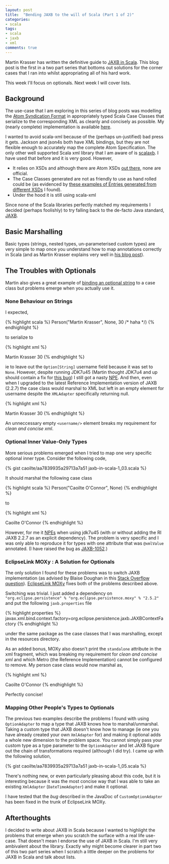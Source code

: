```yaml
---
layout: post
title:  "Bending JAXB to the will of Scala (Part 1 of 2)"
categories:
- scala
tags:
- scala
- jaxb
- xml
comments: true
---
```


Martin Krasser has written the definitive guide to [JAXB in Scala][krasserm-jaxb]. This blog post is the first in a two part series that bottoms out solutions for the corner cases that I ran into whilst appropriating all of his hard work. 

This week I'll focus on optionals. Next week I will cover lists.

<!--more-->

## Background ##

The use-case that I am exploring in this series of blog posts was modelling the [Atom Syndication Format][atom-syndication-spec] in appropriately typed Scala Case Classes that serialize to the corresponding XML as cleanly and concisely as possible. My (nearly complete) implementation is available [here][atomizer-github].

I wanted to avoid scala-xml because of the (perhaps un-justified) bad press it gets. Jackson and json4s both have XML bindings, but they are not flexible enough to accurately map the complete Atom Specification. The only other well supported Scala xml library that I am aware of is [scalaxb]. I have used that before and it is very good. However, 

* It relies on XSDs and although there are Atom XSDs [out there][atom-xsd-links], none are official.
* The Case Classes generated are not as friendly to use as hand rolled could be (as evidenced by [these examples of Entries generated from different XSDs][nasty-atom-scala-from-xsd] I found).
* Under the hood it is still using scala-xml

Since none of the Scala libraries perfectly matched my requirements I decided (perhaps foolishly) to try falling back to the de-facto Java standard, [JAXB][jaxb-home]. 

## Basic Marshalling ##

Basic types (strings, nested types, un-parameterised custom types) are very simple to map once you understand how to map annotations correctly in Scala (and as Martin Krasser explains very well in [his blog post][krasserm-jaxb]). 

## The Troubles with Optionals ##

Martin also gives a great example of [binding an optional string][krasserm-jaxb-string-option] to a case class but problems emerge when you actually use it.

### None Behaviour on Strings ###

I expected,

{% highlight scala %}
Person("Martin Krasser", None, 30 /* haha */)
{% endhighlight %}

to serialize to

{% highlight xml %}
<?xml version="1.0" encoding="UTF-8" standalone="yes"?>
<person>
  <name>Martin Krasser</name>
  <age>30</age>
</person>
{% endhighlight %}

ie to leave out the `Option[String]` username field because it was set to `None`. However, despite running JDK7u45 (Martin thought JDK7u4 and up should contain a fix for [this bug][jaxb-415]) I still got a nasty [NPE][optional-string-error-jdk7u45]. And then, even when I upgraded to the latest Reference Implementation version of JAXB (2.2.7) the case class would marshal to XML but left in an empty element for username despite the `XMLAdapter` specifically returning null.

{% highlight xml %}
<?xml version="1.0" encoding="UTF-8" standalone="yes"?>
<person>
  <name>Martin Krasser</name>
  <username/>
  <age>30</age>
</person>
{% endhighlight %}

An unneccessary empty `<username/>` element breaks my requirement for _clean and concise xml_.

### Optional Inner Value-Only Types ###

More serious problems emerged when I tried to map one very specific optional inner type. Consider the following code,

{% gist caoilte/aa7839935a29713a7a51 jaxb-in-scala-1_03.scala %}

It should marshal the following case class

{% highlight scala %}
Person("Caoilte O'Connor", None)
{% endhighlight %}

to

{% highlight xml %}
<?xml version="1.0" encoding="UTF-8" standalone="yes"?>
<person>
  <name>Caoilte O'Connor</name>
</person>
{% endhighlight %}

However, for me it [NPEs][optional-case-class-error] when using jdk7u45 (with or without adding the RI JAXB 2.2.7 as an explicit dependency). The problem is very specific and I was only able to reproduce it for types with one attribute that was `@xmlValue` annotated. (I have raised the bug as [JAXB-1052].)

### EclipseLink MOXy : A Solution for Optionals ###

The only solution I found for these problems was to switch JAXB implementation (as advised by Blaise Doughan in this [Stack Overflow question][so-jaxb-empty-string-to-null]). [EclipseLink MOXy][eclipse-link] fixes both of the problems described above.

Switching was trivial. I just added a dependency on `"org.eclipse.persistence" % "org.eclipse.persistence.moxy" % "2.5.2"` and put the following `jaxb.properties` file 

{% highlight properties %}
javax.xml.bind.context.factory=org.eclipse.persistence.jaxb.JAXBContextFactory
{% endhighlight %}

under the same package as the case classes that I was marshalling, except in the resources directory.

As an added bonus, MOXy also doesn't print the `standalone` attribute in the xml fragment, which was breaking my requirement for _clean and concise xml_ and which Metro (the Reference Implementation) cannot be configured to remove. My person case class would now marshal as,

{% highlight xml %}
<?xml version="1.0" encoding="UTF-8"?>
<person>
  <name>Caoilte O'Connor</name>
</person>
{% endhighlight %}

Perfectly concise!

### Mapping Other People's Types to Optionals ###

The previous two examples describe the problems I found with using `OptionAdapter` to map a type that JAXB knows how to marshal/unmarshal. Taking a custom type that JAXB doesn't know how to manage (ie one you have already created your own `XmlAdapter` for) and making it optional adds a whole new dimension to the problem space. You cannot simply pass your custom type as a type parameter to the `OptionAdapter` and let JAXB figure out the chain of transformations required (although I did try). I came up with the following solution,

{% gist caoilte/aa7839935a29713a7a51 jaxb-in-scala-1_05.scala %}

There's nothing new, or even particularly pleasing about this code, but it is interesting because it was the most concise way that I was able to take an existing `XmlAdapter` (`DateTimeAdapter`) and make it optional.

I have tested that the _bug_ described in the JavaDoc of `CustomOptionAdapter` has been fixed in the trunk of EclipseLink MOXy.

## Afterthoughts ##

I decided to write about JAXB in Scala because I wanted to highlight the problems that emerge when you scratch the surface with a real life use-case. That doesn't mean I endorse the use of JAXB in Scala. I'm still very ambivalent about the library. Exactly why might become clearer in part two of this two part series when I scratch a little deeper on the problems for JAXB in Scala and talk about lists.





[krasserm-jaxb]:                 http://krasserm.blogspot.co.uk/2012/02/using-jaxb-for-xml-and-json-apis-in.html
[atom-syndication-spec]:         http://atomenabled.org/developers/syndication/
[atom-syndication-spec-person]:  http://atomenabled.org/developers/syndication/#person
[atomizer-github]:               https://github.com/caoilte/atomizer
[scalaxb]:                       http://scalaxb.org/
[atom-xsd-links]:                https://www.google.co.uk/search?q=atom+xsd&oq=atom+xsd
[nasty-atom-scala-from-xsd]:     https://gist.github.com/caoilte/aa7839935a29713a7a51#file-jaxb-in-scala-1_01-scala
[jaxb-home]:                     https://jaxb.java.net/
[jaxb-415]:                      https://java.net/jira/browse/JAXB-415
[krasserm-jaxb-string-option]:   https://gist.github.com/krasserm/1891525#file-jaxb-02-scala
[optional-string-error-jdk7u45]: https://gist.github.com/caoilte/aa7839935a29713a7a51#file-jaxb-in-scala-1_02-txt
[optional-case-class-error]:     https://gist.github.com/caoilte/aa7839935a29713a7a51#file-jaxb-in-scala-1_04-txt
[jaxb-1052]:                              https://java.net/jira/browse/JAXB-1052
[eclipse-link]:                  http://www.eclipse.org/eclipselink/moxy.php
[so-jaxb-empty-string-to-null]:  http://stackoverflow.com/questions/11894193/jaxb-marshal-empty-string-to-null-globally/11931768#11931768
